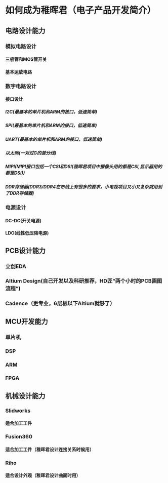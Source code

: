 # 如何成为稚晖君（电子产品开发简介）
## 电路设计能力
### 模拟电路设计
#### 三极管和MOS管开关
#### 基本运放电路
### 数字电路设计
#### 接口设计
##### I2C(最基本的单片机和ARM的接口，低速简单)
##### SPI(最基本的单片机和ARM的接口，低速简单)
##### UART(最基本的单片机和ARM的接口，低速简单)
##### 以太网(一对过G的差分线)
##### MIPI(MIPI接口包括一个CSI和DSI(稚晖君项目中摄像头用的都是CSI,显示器用的都是DSI))
##### DDR存储器(DDR3/DDR4在布线上有很多的要求，小电视项目又小又复杂就用到了DDR存储器)
### 电源设计
#### DC-DC(开关电源)
#### LDO(线性低压降电源)
## PCB设计能力
### 立创EDA
### Altium Design(自己开发以及科研推荐，HD匠“两个小时的PCB画图流程”)
### Cadence（更专业，6层板以下Altium就够了）
## MCU开发能力
### 单片机
### DSP
### ARM
### FPGA
## 机械设计能力
### Slidworks 
#### 适合加工工件
### Fusion360
#### 适合加工工件（稚晖君设计连接关系时候用）
### Riho
#### 适合设计外观（稚晖君设计曲面时用）
